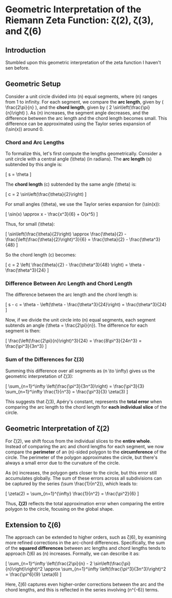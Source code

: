 # Geometric Interpretation of the Riemann Zeta Function: ζ(2), ζ(3), and ζ(6)

## Introduction

Stumbled upon this geometric interpretation of the zeta function I haven't sen before. 

## Geometric Setup

Consider a unit circle divided into \(n\) equal segments, where \(n\) ranges from 1 to infinity. For each segment, we compare the **arc length**, given by \( \frac{2\pi}{n} \), and the **chord length**, given by \( 2 \sin\left(\frac{\pi}{n}\right) \). As \(n\) increases, the segment angle decreases, and the difference between the arc length and the chord length becomes small. This difference can be approximated using the Taylor series expansion of \(\sin(x)\) around 0.

### Chord and Arc Lengths

To formalize this, let's first compute the lengths geometrically. Consider a unit circle with a central angle \(\theta\) (in radians). The **arc length** \(s\) subtended by this angle is:

\[
s = \theta
\]

The **chord length** \(c\) subtended by the same angle \(\theta\) is:

\[
c = 2 \sin\left(\frac{\theta}{2}\right)
\]

For small angles \(\theta\), we use the Taylor series expansion for \(\sin(x)\):

\[
\sin(x) \approx x - \frac{x^3}{6} + O(x^5)
\]

Thus, for small \(\theta\):

\[
\sin\left(\frac{\theta}{2}\right) \approx \frac{\theta}{2} - \frac{\left(\frac{\theta}{2}\right)^3}{6} = \frac{\theta}{2} - \frac{\theta^3}{48}
\]

So the chord length \(c\) becomes:

\[
c = 2 \left( \frac{\theta}{2} - \frac{\theta^3}{48} \right) = \theta - \frac{\theta^3}{24}
\]

### Difference Between Arc Length and Chord Length

The difference between the arc length and the chord length is:

\[
s - c = \theta - \left(\theta - \frac{\theta^3}{24}\right) = \frac{\theta^3}{24}
\]

Now, if we divide the unit circle into \(n\) equal segments, each segment subtends an angle \(\theta = \frac{2\pi}{n}\). The difference for each segment is then:

\[
\frac{\left(\frac{2\pi}{n}\right)^3}{24} = \frac{8\pi^3}{24n^3} = \frac{\pi^3}{3n^3}
\]

### Sum of the Differences for ζ(3)

Summing this difference over all segments as \(n \to \infty\) gives us the geometric interpretation of ζ(3):

\[
\sum_{n=1}^\infty \left(\frac{\pi^3}{3n^3}\right) = \frac{\pi^3}{3} \sum_{n=1}^\infty \frac{1}{n^3} = \frac{\pi^3}{3} \zeta(3)
\]

This suggests that ζ(3), Apéry's constant, represents the **total error** when comparing the arc length to the chord length for **each individual slice** of the circle.

## Geometric Interpretation of ζ(2)

For ζ(2), we shift focus from the individual slices to the **entire whole**. Instead of comparing the arc and chord lengths for each segment, we now compare the **perimeter** of an \(n\)-sided polygon to the **circumference** of the circle. The perimeter of the polygon approximates the circle, but there's always a small error due to the curvature of the circle.

As \(n\) increases, the polygon gets closer to the circle, but this error still accumulates globally. The sum of these errors across all subdivisions can be captured by the series \(\sum \frac{1}{n^2}\), which leads to:

\[
\zeta(2) = \sum_{n=1}^{\infty} \frac{1}{n^2} = \frac{\pi^2}{6}
\]

Thus, **ζ(2)** reflects the total approximation error when comparing the entire polygon to the circle, focusing on the global shape.

## Extension to ζ(6)

The approach can be extended to higher orders, such as ζ(6), by examining more refined corrections in the arc-chord differences. Specifically, the sum of the **squared differences** between arc lengths and chord lengths tends to approach ζ(6) as \(n\) increases. Formally, we can describe it as:

\[
\sum_{n=1}^\infty \left(\frac{2\pi}{n} - 2 \sin\left(\frac{\pi}{n}\right)\right)^2 \approx \sum_{n=1}^\infty \left(\frac{\pi^3}{3n^3}\right)^2 = \frac{\pi^6}{9} \zeta(6)
\]

Here, ζ(6) captures even higher-order corrections between the arc and the chord lengths, and this is reflected in the series involving \(n^{-6}\) terms.
 
